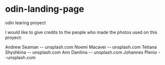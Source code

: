 # odin-landing-page
odin learing proyect 

I would like to give credits to the people who made the photos used on this proyect:

Andrew Seaman -- unsplash.com
Noemi Macavei -- unsplash.com
Tetiana Shyshkina -- unsplash.com
Ann Danilina -- unsplash.com
Johannes Plenio --unsplash.com 


